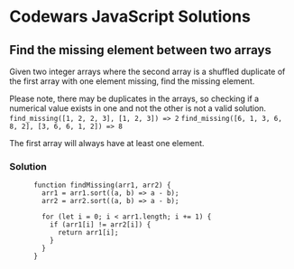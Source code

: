 # Codewars JavaScript Solutions

## Find the missing element between two arrays

Given two integer arrays where the second array is a shuffled duplicate of the first array with one element missing, find the missing element.

Please note, there may be duplicates in the arrays, so checking if a numerical value exists in one and not the other is not a valid solution.
`find_missing([1, 2, 2, 3], [1, 2, 3]) => 2`
`find_missing([6, 1, 3, 6, 8, 2], [3, 6, 6, 1, 2]) => 8`

The first array will always have at least one element.

### Solution

```
      function findMissing(arr1, arr2) {
        arr1 = arr1.sort((a, b) => a - b);
        arr2 = arr2.sort((a, b) => a - b);

        for (let i = 0; i < arr1.length; i += 1) {
          if (arr1[i] != arr2[i]) {
            return arr1[i];
          }
        }
      }
```

